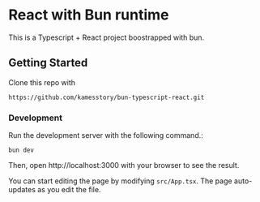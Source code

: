 # React with Bun runtime

This is a Typescript + React project boostrapped with bun.

## Getting Started

Clone this repo with

```
https://github.com/kamesstory/bun-typescript-react.git
```

### Development

Run the development server with the following command.:

```
bun dev
```

Then, open http://localhost:3000 with your browser to see the result.

You can start editing the page by modifying `src/App.tsx`. The page auto-updates as you edit the file.
